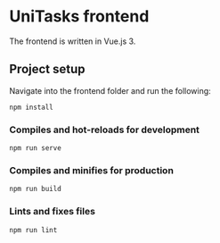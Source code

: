# UniTasks frontend

The frontend is written in Vue.js 3.

## Project setup
Navigate into the frontend folder and run the following:
```
npm install
```

### Compiles and hot-reloads for development
```
npm run serve
```

### Compiles and minifies for production
```
npm run build
```

### Lints and fixes files
```
npm run lint
```
